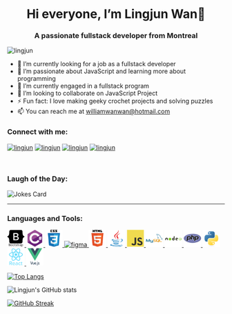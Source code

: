 <h1 align="center">Hi everyone, I’m Lingjun Wan👋 </h1>
<h3 align="center">A passionate fullstack developer from Montreal</h3>
<p align="left"> <img src="https://komarev.com/ghpvc/?username=lingjunwan&label=Profile%20views&color=0e75b6&style=flat" alt="lingjun" /> </p>


- 🔭 I’m currently looking for a job as a fullstack developer  
- 💞️ I’m passionate about JavaScript and learning more about programming
- 🌱 I’m currently engaged in a fullstack program
- 👀 I’m looking to collaborate on JavaScript Project
- ⚡ Fun fact: I love making geeky crochet projects and solving puzzles
- 📫 You can reach me at williamwanwan@hotmail.com  

<h3 align="left">Connect with me:</h3>
<p align="left">
<a href="https://linkedin.com/in/lingjunwan" target="blank"><img align="center" src="https://raw.githubusercontent.com/rahuldkjain/github-profile-readme-generator/master/src/images/icons/Social/linked-in-alt.svg" alt="lingjun" height="30" width="40" /></a>
<a href="https://www.facebook.com/william.wan.3511/" target="blank"><img align="center" src="https://raw.githubusercontent.com/rahuldkjain/github-profile-readme-generator/master/src/images/icons/Social/facebook.svg" alt="lingjun" height="30" width="40" /></a>
<a href="https://codesandbox.com/lingjun" target="blank"><img align="center" src="https://raw.githubusercontent.com/rahuldkjain/github-profile-readme-generator/master/src/images/icons/Social/codesandbox.svg" alt="lingjun" height="30" width="40" /></a>
<a href="https://twitter.com/moi_william" target="blank"><img align="center" src="https://raw.githubusercontent.com/rahuldkjain/github-profile-readme-generator/master/src/images/icons/Social/twitter.svg" alt="lingjun" height="30" width="40" /></a>
</p>

<br/><h3 align="left">Laugh of the Day:</h3>
<img src="https://readme-jokes.vercel.app/api?hideBorder&theme=radical" alt="Jokes Card"/>
<hr/>

<h3 align="left">Languages and Tools:</h3>
<p align="left"> <a href="https://getbootstrap.com" target="_blank" rel="noreferrer"> <img src="https://raw.githubusercontent.com/devicons/devicon/master/icons/bootstrap/bootstrap-plain-wordmark.svg" alt="bootstrap" width="40" height="40"/> </a> <a href="https://www.w3schools.com/cs/" target="_blank" rel="noreferrer"> <img src="https://raw.githubusercontent.com/devicons/devicon/master/icons/csharp/csharp-original.svg" alt="csharp" width="40" height="40"/> </a> <a href="https://www.w3schools.com/css/" target="_blank" rel="noreferrer"> <img src="https://raw.githubusercontent.com/devicons/devicon/master/icons/css3/css3-original-wordmark.svg" alt="css3" width="40" height="40"/> </a> <a href="https://www.figma.com/" target="_blank" rel="noreferrer"> <img src="https://www.vectorlogo.zone/logos/figma/figma-icon.svg" alt="figma" width="40" height="40"/> </a> <a href="https://www.w3.org/html/" target="_blank" rel="noreferrer"> <img src="https://raw.githubusercontent.com/devicons/devicon/master/icons/html5/html5-original-wordmark.svg" alt="html5" width="40" height="40"/> </a> <a href="https://www.java.com" target="_blank" rel="noreferrer"> <img src="https://raw.githubusercontent.com/devicons/devicon/master/icons/java/java-original.svg" alt="java" width="40" height="40"/> </a> <a href="https://developer.mozilla.org/en-US/docs/Web/JavaScript" target="_blank" rel="noreferrer"> <img src="https://raw.githubusercontent.com/devicons/devicon/master/icons/javascript/javascript-original.svg" alt="javascript" width="40" height="40"/> </a> <a href="https://www.mysql.com/" target="_blank" rel="noreferrer"> <img src="https://raw.githubusercontent.com/devicons/devicon/master/icons/mysql/mysql-original-wordmark.svg" alt="mysql" width="40" height="40"/> </a> <a href="https://nodejs.org" target="_blank" rel="noreferrer"> <img src="https://raw.githubusercontent.com/devicons/devicon/master/icons/nodejs/nodejs-original-wordmark.svg" alt="nodejs" width="40" height="40"/> </a> <a href="https://www.php.net" target="_blank" rel="noreferrer"> <img src="https://raw.githubusercontent.com/devicons/devicon/master/icons/php/php-original.svg" alt="php" width="40" height="40"/> </a> <a href="https://www.python.org" target="_blank" rel="noreferrer"> <img src="https://raw.githubusercontent.com/devicons/devicon/master/icons/python/python-original.svg" alt="python" width="40" height="40"/> </a> <a href="https://reactjs.org/" target="_blank" rel="noreferrer"> <img src="https://raw.githubusercontent.com/devicons/devicon/master/icons/react/react-original-wordmark.svg" alt="react" width="40" height="40"/> </a> <a href="https://vuejs.org/" target="_blank" rel="noreferrer"> <img src="https://raw.githubusercontent.com/devicons/devicon/master/icons/vuejs/vuejs-original-wordmark.svg" alt="vuejs" width="40" height="40"/> </a> </p>

[![Top Langs](https://github-readme-stats.vercel.app/api/top-langs/?username=lingjunwan&theme=radical)](https://github.com/anuraghazra/github-readme-stats)  

![Lingjun's GitHub stats](https://github-readme-stats.vercel.app/api?username=lingjunwan&show_icons=true&theme=radical)  

[![GitHub Streak](https://streak-stats.demolab.com?user=lingjunwan&theme=radical&ring=8C3FDD&sideNums=A9DD4A)](https://git.io/streak-stats)  

<!---
lingjunwan/lingjunwan is a ✨ special ✨ repository because its `README.md` (this file) appears on your GitHub profile.
You can click the Preview link to take a look at your changes.
--->
